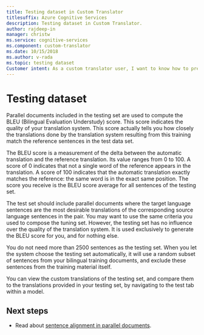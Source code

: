 ```yaml
---
title: Testing dataset in Custom Translator
titlesuffix: Azure Cognitive Services
description: Testing dataset in Custom Translator.
author: rajdeep-in
manager: christw
ms.service: cognitive-services
ms.component: custom-translator
ms.date: 10/15/2018
ms.author: v-rada
ms.topic: testing dataset
Customer intent: As a custom translator user, I want to know how to prepare testing datasets, so that I manage my test documents better.
---
```


# Testing dataset

Parallel documents included in the testing set are used to compute the BLEU
(Bilingual Evaluation Understudy) score. This score indicates the quality of your
translation system. This score actually tells you how closely the translations done by
the translation system resulting from this training match the reference
sentences in the test data set.

The BLEU score is a measurement of the delta
between the automatic translation and the reference translation. Its value
ranges from 0 to 100. A score of 0 indicates that not a single word of the
reference appears in the translation. A score of 100 indicates that the
automatic translation exactly matches the reference: the same word is in the
exact same position. The score you receive is the BLEU score average for all
sentences of the testing set.

The test set should include parallel documents where the target language
sentences are the most desirable translations of the corresponding source
language sentences in the pair. You may want to use the same criteria you used
to compose the tuning set. However, the testing set has no influence over the
quality of the translation system. It is used exclusively to generate the BLEU
score for you, and for nothing else.

You do not need more than 2500 sentences as the testing set. When you let the
system choose the testing set automatically, it will use a random subset of
sentences from your bilingual training documents, and exclude these sentences
from the training material itself.

You can view the custom translations of the testing set, and compare them to the
translations provided in your testing set, by navigating to the test tab within
a model.

## Next steps

- Read about [sentence alignment in parallel documents](concept-sentence-alignment.md).